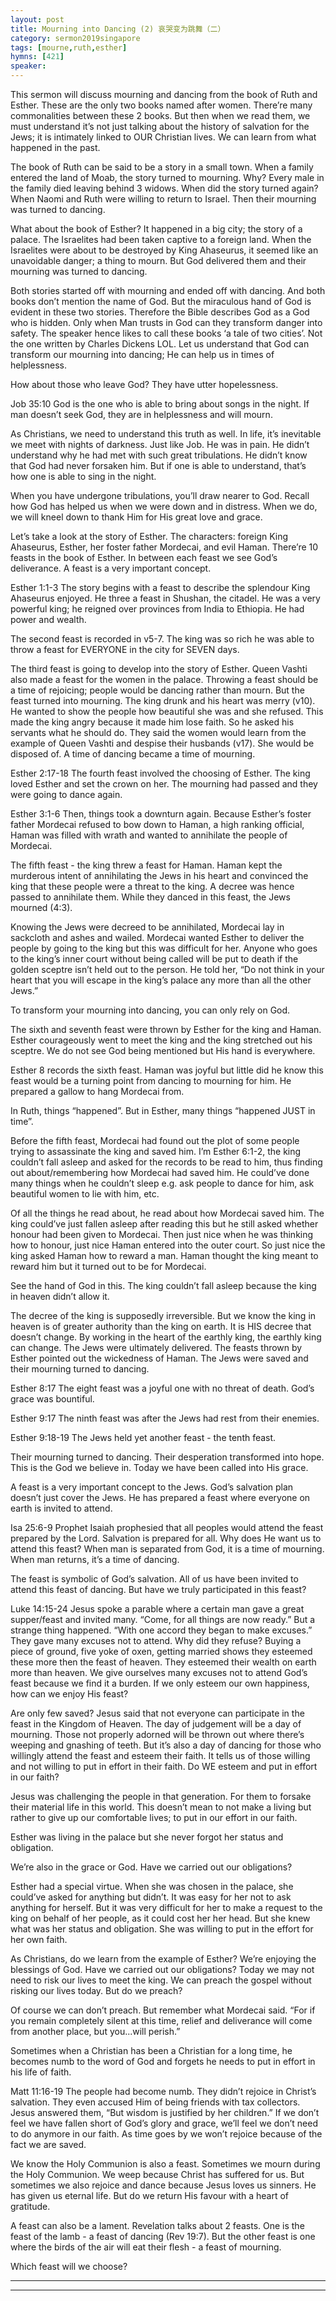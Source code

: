 ```yaml
---
layout: post
title: Mourning into Dancing (2) 哀哭变为跳舞（二）
category: sermon2019singapore
tags: [mourne,ruth,esther]
hymns: [421]
speaker: 
---
```


This sermon will discuss mourning and dancing from the book of Ruth and Esther. These are the only two books named after women. There’re many commonalities between these 2 books. But then when we read them, we must understand it’s not just talking about the history of salvation for the Jews; it is intimately linked to OUR Christian lives. We can learn from what happened in the past. 

The book of Ruth can be said to be a story in a small town. When a family entered the land of Moab, the story turned to mourning. Why? Every male in the family died leaving behind 3 widows. When did the story turned again? When Naomi and Ruth were willing to return to Israel. Then their mourning was turned to dancing. 

What about the book of Esther? It happened in a big city; the story of a palace. The Israelites had been taken captive to a foreign land. When the Israelites were about to be destroyed by King Ahaseurus, it seemed like an unavoidable danger; a thing to mourn. But God delivered them and their mourning was turned to dancing. 

Both stories started off with mourning and ended off with dancing. And both books don’t mention the name of God. But the miraculous hand of God is evident in these two stories. Therefore the Bible describes God as a God who is hidden. Only when Man trusts in God can they transform danger into safety. The speaker hence likes to call these books ‘a tale of two cities’. Not the one written by Charles Dickens LOL. Let us understand that God can transform our mourning into dancing; He can help us in times of helplessness. 

How about those who leave God? They have utter hopelessness. 

Job 35:10
God is the one who is able to bring about songs in the night. If man doesn’t seek God, they are in helplessness and will mourn. 

As Christians, we need to understand this truth as well. In life, it’s inevitable we meet with nights of darkness. Just like Job. He was in pain. He didn’t understand why he had met with such great tribulations. He didn’t know that God had never forsaken him. But if one is able to understand, that’s how one is able to sing in the night. 

When you have undergone tribulations, you’ll draw nearer to God. Recall how God has helped us when we were down and in distress. When we do, we will kneel down to thank Him for His great love and grace. 

Let’s take a look at the story of Esther. The characters: foreign King Ahaseurus, Esther, her foster father Mordecai, and evil Haman. There’re 10 feasts in the book of Esther. In between each feast we see God’s deliverance. A feast is a very important concept. 

Esther 1:1-3
The story begins with a feast to describe the splendour King Ahaseurus enjoyed. He three a feast in Shushan, the citadel. He was a very powerful king; he reigned over provinces from India to Ethiopia. He had power and wealth. 

The second feast is recorded in v5-7. The king was so rich he was able to throw a feast for EVERYONE in the city for SEVEN days. 

The third feast is going to develop into the story of Esther. Queen Vashti also made a feast for the women in the palace. Throwing a feast should be a time of rejoicing; people would be dancing rather than mourn. But the feast turned into mourning. The king drunk and his heart was merry (v10). He wanted to show the people how beautiful she was and she refused. This made the king angry because it made him lose faith. So he asked his servants what he should do. They said the women would learn from the example of Queen Vashti and despise their husbands (v17). She would be disposed of. A time of dancing became a time of mourning. 

Esther 2:17-18
The fourth feast involved the choosing of Esther. The king loved Esther and set the crown on her. The mourning had passed and they were going to dance again. 

Esther 3:1-6
Then, things took a downturn again. Because Esther’s foster father Mordecai refused to bow down to Haman, a high ranking official, Haman was filled with wrath and wanted to annihilate the people of Mordecai. 

The fifth feast - the king threw a feast for Haman. Haman kept the murderous intent of annihilating the Jews in his heart and convinced the king that these people were a threat to the king. A decree was hence passed to annihilate them. While they danced in this feast, the Jews mourned (4:3). 

Knowing the Jews were decreed to be annihilated, Mordecai lay in sackcloth and ashes and wailed. Mordecai wanted Esther to deliver the people by going to the king but this was difficult for her. Anyone who goes to the king’s inner court without being called will be put to death if the golden sceptre isn’t held out to the person. He told her, “Do not think in your heart that you will escape in the king’s palace any more than all the other Jews.”

To transform your mourning into dancing, you can only rely on God. 

The sixth and seventh feast were thrown by Esther for the king and Haman. Esther courageously went to meet the king and the king stretched out his sceptre. We do not see God being mentioned but His hand is everywhere. 

Esther 8 records the sixth feast. Haman was joyful but little did he know this feast would be a turning point from dancing to mourning for him. He prepared a gallow to hang Mordecai from. 

In Ruth, things “happened”. But in Esther, many things “happened JUST in time”. 

Before the fifth feast, Mordecai had found out the plot of some people trying to assassinate the king and saved him. I’m Esther 6:1-2, the king couldn’t fall asleep and asked for the records to be read to him, thus finding out about/remembering how Mordecai had saved him. He could’ve done many things when he couldn’t sleep e.g. ask people to dance for him, ask beautiful women to lie with him, etc.

Of all the things he read about, he read about how Mordecai saved him. The king could’ve just fallen asleep after reading this but he still asked whether honour had been given to Mordecai. Then just nice when he was thinking how to honour, just nice Haman entered into the outer court. So just nice the king asked Haman how to reward a man. Haman thought the king meant to reward him but it turned out to be for Mordecai. 

See the hand of God in this. The king couldn’t fall asleep because the king in heaven didn’t allow it. 

The decree of the king is supposedly irreversible. But we know the king in heaven is of greater authority than the king on earth. It is HIS decree that doesn’t change. By working in the heart of the earthly king, the earthly king can change. The Jews were ultimately delivered. The feasts thrown by Esther pointed out the wickedness of Haman. The Jews were saved and their mourning turned to dancing. 

Esther 8:17
The eight feast was a joyful one with no threat of death. God’s grace was bountiful. 

Esther 9:17 
The ninth feast was after the Jews had rest from their enemies. 

Esther 9:18-19
The Jews held yet another feast - the tenth feast.

Their mourning turned to dancing. Their desperation transformed into hope. This is the God we believe in. Today we have been called into His grace. 

A feast is a very important concept to the Jews. God’s salvation plan doesn’t just cover the Jews. He has prepared a feast where everyone on earth is invited to attend. 

Isa 25:6-9
Prophet Isaiah prophesied that all peoples would attend the feast prepared by the Lord. Salvation is prepared for all. Why does He want us to attend this feast? When man is separated from God, it is a time of mourning. When man returns, it’s a time of dancing. 

The feast is symbolic of God’s salvation. All of us have been invited to attend this feast of dancing. But have we truly participated in this feast?

Luke 14:15-24
Jesus spoke a parable where a certain man gave a great supper/feast and invited many. “Come, for all things are now ready.” But a strange thing happened. “With one accord they began to make excuses.” They gave many excuses not to attend. Why did they refuse? Buying a piece of ground, five yoke of oxen, getting married shows they esteemed these more then the feast of heaven. They esteemed their wealth on earth more than heaven. We give ourselves many excuses not to attend God’s feast because we find it a burden. If we only esteem our own happiness, how can we enjoy His feast?

Are only few saved? Jesus said that not everyone can participate in the feast in the Kingdom of Heaven. The day of judgement will be a day of mourning. Those not properly adorned will be thrown out where there’s weeping and gnashing of teeth. But it’s also a day of dancing for those who willingly attend the feast and esteem their faith. It tells us of those willing and not willing to put in effort in their faith. Do WE esteem and put in effort in our faith?

Jesus was challenging the people in that generation. For them to forsake their material life in this world. This doesn’t mean to not make a living but rather to give up our comfortable lives; to put in our effort in our faith. 

Esther was living in the palace but she never forgot her status and obligation. 

We’re also in the grace or God. Have we carried out our obligations?

Esther had a special virtue. When she was chosen in the palace, she could’ve asked for anything but didn’t. It was easy for her not to ask anything for herself. But it was very difficult for her to make a request to the king on behalf of her people, as it could cost her her head. But she knew what was her status and obligation. She was willing to put in the effort for her own faith. 

As Christians, do we learn from the example of Esther? We’re enjoying the blessings of God. Have we carried out our obligations? Today we may not need to risk our lives to meet the king. We can preach the gospel without risking our lives today. But do we preach?

Of course we can don’t preach. But remember what Mordecai said. “For if you remain completely silent at this time, relief and deliverance will come from another place, but you...will perish.”

Sometimes when a Christian has been a Christian for a long time, he becomes numb to the word of God and forgets he needs to put in effort in his life of faith. 

Matt 11:16-19
The people had become numb. They didn’t rejoice in Christ’s salvation. They even accused Him of being friends with tax collectors. Jesus answered them, “But wisdom is justified by her children.” If we don’t feel we have fallen short of God’s glory and grace, we’ll feel we don’t need to do anymore in our faith. As time goes by we won’t rejoice because of the fact we are saved. 

We know the Holy Communion is also a feast. Sometimes we mourn during the Holy Communion. We weep because Christ has suffered for us. But sometimes we also rejoice and dance because Jesus loves us sinners. He has given us eternal life. But do we return His favour with a heart of gratitude. 

A feast can also be a lament. Revelation talks about 2 feasts. One is the feast of the lamb - a feast of dancing (Rev 19:7). But the other feast is one where the birds of the air will eat their flesh - a feast of mourning. 

Which feast will we choose?



----
****
